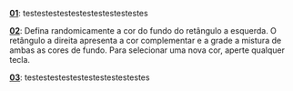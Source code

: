 **[01](/01)**: testestestestestestestestestestes

**[02](/albers/02)**: Defina randomicamente a cor do fundo do retângulo a esquerda. O retângulo a direita apresenta a cor complementar e a grade a mistura de ambas as cores de fundo. Para selecionar uma nova cor, aperte qualquer tecla.

**[03](/03)**: testestestestestestestestestestes

